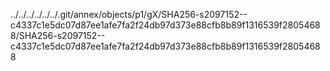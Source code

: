 ../../../../../../.git/annex/objects/p1/gX/SHA256-s2097152--c4337c1e5dc07d87ee1afe7fa2f24db97d373e88cfb8b89f1316539f28054688/SHA256-s2097152--c4337c1e5dc07d87ee1afe7fa2f24db97d373e88cfb8b89f1316539f28054688